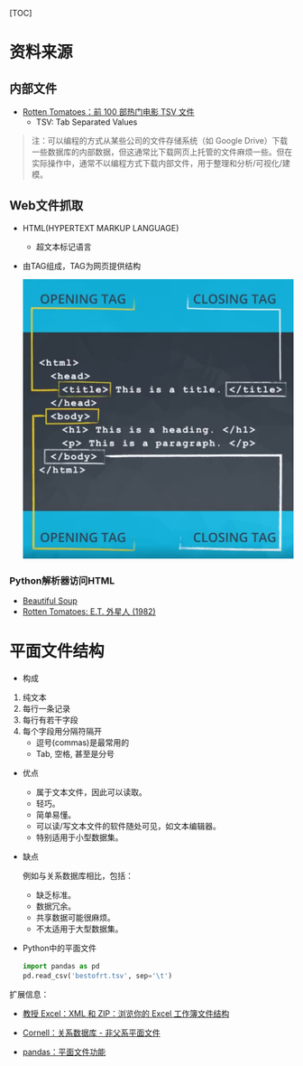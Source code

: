 [TOC]

# 资料来源

## 内部文件

- [Rotten Tomatoes：前 100 部热门电影 TSV 文件](https://raw.githubusercontent.com/udacity/new-dand-advanced-china/master/数据清洗/bestofrt.tsv)
  - TSV: Tab Separated Values

> 注：可以编程的方式从某些公司的文件存储系统（如 Google Drive）下载一些数据库的内部数据，但这通常比下载网页上托管的文件麻烦一些。但在实际操作中，通常不以编程方式下载内部文件，用于整理和分析/可视化/建模。

## Web文件抓取

- HTML(HYPERTEXT MARKUP LANGUAGE)

  - 超文本标记语言

- 由TAG组成，TAG为网页提供结构

  ![image-20210107023815035](Gather.assets/TAG.png)

### Python解析器访问HTML

- [Beautiful Soup](https://www.crummy.com/software/BeautifulSoup/)
- [Rotten Tomatoes: E.T. 外星人 (1982)](https://www.rottentomatoes.com/m/et_the_extraterrestrial)

# 平面文件结构

- 构成

1. 纯文本
2. 每行一条记录
3. 每行有若干字段
4. 每个字段用分隔符隔开
   - 逗号(commas)是最常用的
   - Tab, 空格, 甚至是分号

- 优点

  - 
    属于文本文件，因此可以读取。
  - 轻巧。
  - 简单易懂。
  - 可以读/写文本文件的软件随处可见，如文本编辑器。
  - 特别适用于小型数据集。

- 缺点

  例如与关系数据库相比，包括：

  - 缺乏标准。
  - 数据冗余。
  - 共享数据可能很麻烦。
  - 不太适用于大型数据集。

- Python中的平面文件

  ```Python
  import pandas as pd
  pd.read_csv('bestofrt.tsv', sep='\t')
  ```

  

扩展信息：

- [教授 Excel：XML 和 ZIP：浏览你的 Excel 工作簿文件结构](http://professor-excel.com/xml-zip-excel-file-structure/)
- [Cornell：关系数据库 - 非父系平面文件](https://www.cac.cornell.edu/education/Training/DataAnalysis/RelationalDatabases.pdf)

- [pandas：平面文件功能](https://pandas.pydata.org/pandas-docs/stable/api.html#flat-file)



